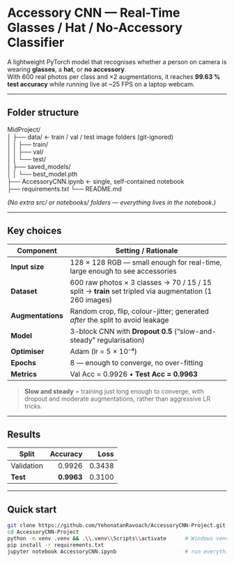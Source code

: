 # Accessory CNN — Real-Time Glasses / Hat / No-Accessory Classifier

A lightweight PyTorch model that recognises whether a person on camera is wearing **glasses**, a **hat**, or **no accessory**.  
With 600 real photos per class and ×2 augmentations, it reaches **99.63 % test accuracy** while running live at ~25 FPS on a laptop webcam.

---

## Folder structure
MidProject/   
│ ├── data/ ← train / val / test image folders (git-ignored)    
│ │ ├── train/   
│ │ ├── val/   
│ │ └── test/   
│ ├── saved_models/   
│ │ └── best_model.pth   
├── AccessoryCNN.ipynb ← single, self-contained notebook   
├── requirements.txt └── README.md  

*(No extra *src/* or *notebooks/* folders — everything lives in the notebook.)*


---

## Key choices

| Component        | Setting / Rationale |
|------------------|---------------------|
| **Input size**   | 128 × 128 RGB — small enough for real-time, large enough to see accessories |
| **Dataset**      | 600 raw photos × 3 classes → 70 / 15 / 15 split → **train** set tripled via augmentation (1 260 images) |
| **Augmentations**| Random crop, flip, colour-jitter; generated *after* the split to avoid leakage |
| **Model**        | 3-block CNN with **Dropout 0.5** (“slow-and-steady” regularisation) |
| **Optimiser**    | Adam (lr = 5 × 10⁻⁴) |
| **Epochs**       | 8 — enough to converge, no over-fitting |
| **Metrics**      | Val Acc = 0.9926 • **Test Acc = 0.9963** |

> **Slow and steady** = training just long enough to converge, with dropout and moderate augmentations, rather than aggressive LR tricks.

---


## Results

| Split       | Accuracy | Loss |
|-------------|---------:|-----:|
| Validation  | 0.9926   | 0.3438 |
| **Test**    | **0.9963** | 0.3100 |

---


## Quick start

```bash
git clone https://github.com/YehonatanRavoach/AccessoryCNN-Project.git
cd AccessoryCNN-Project
python -m venv .venv && .\\.venv\\Scripts\\activate      # Windows venv
pip install -r requirements.txt
jupyter notebook AccessoryCNN.ipynb                      # run everything
